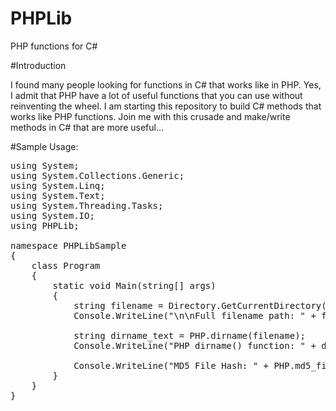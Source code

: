 # PHPLib
PHP functions for C#

#Introduction

I found many people looking for functions in C# that works like in PHP. 
Yes, I admit that PHP have a lot of useful functions that you can use 
without reinventing the wheel. I am starting this repository to build 
C# methods that works like PHP functions. Join me with this crusade and 
make/write methods in C# that are more useful...

#Sample Usage:

<pre>
using System;
using System.Collections.Generic;
using System.Linq;
using System.Text;
using System.Threading.Tasks;
using System.IO;
using PHPLib;

namespace PHPLibSample
{
    class Program
    {
        static void Main(string[] args)
        {
            string filename = Directory.GetCurrentDirectory() + @"\PHPLibSample.vshost.exe.manifest";
            Console.WriteLine("\n\nFull filename path: " + filename);

            string dirname_text = PHP.dirname(filename);
            Console.WriteLine("PHP dirname() function: " + dirname_text);

            Console.WriteLine("MD5 File Hash: " + PHP.md5_file(filename));
        }
    }
}
</pre>
